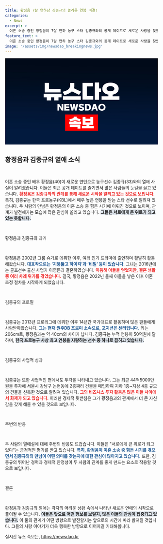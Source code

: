 ```yaml
---
title: 황정음 7살 연하남 김종규의 놀라운 연봉 비결!
categories:
  - News
excerpt: >
  이혼 소송 중인 황정음이 7살 연하 농구 스타 김종규와의 공개 데이트로 새로운 사랑을 찾았다! 이들의 인연은 힘든 시기를 함께하며 싹텄다. 황정음의 러브스토리가 궁금하다면 클릭하세요!
feature_text: >
  이혼 소송 중인 황정음이 7살 연하 농구 스타 김종규와의 공개 데이트로 새로운 사랑을 찾았다! 이들의 인연은 힘든 시기를 함께하며 싹텄다. 황정음의 러브스토리가 궁금하다면 클릭하세요!
image: '/assets/img/newsdao_breakingnews.jpg'
---
```


<p><img src="/assets/img/newsdao_breakingnews.jpg" alt="implanttips 속보" /></p>

<h2 data-ke-size="size26">황정음과 김종규의 열애 소식</h2>

<p data-ke-size="size16">&nbsp;</p>

<p>이혼 소송 중인 배우 황정음(40)이 새로운 연인으로 농구선수 김종규(33)와의 열애 사실이 알려졌습니다. 이들은 최근 공개 데이트를 즐기면서 많은 사람들의 눈길을 끌고 있습니다. <b><span style="color: #ee2323;">황정음은 김종규와의 관계를 통해 새로운 시작을 알리고 있는 것으로 보입니다.</span></b> 특히, 김종규는 한국 프로농구(KBL)에서 매우 높은 연봉을 받는 스타 선수로 알려져 있습니다. 두 사람의 만남은 황정음의 이혼 소송 중 힘든 시기에 이뤄진 것으로 보이며, 관계가 발전해가는 모습에 많은 관심이 쏠리고 있습니다. <b><span style="background-color: #21538527;">그들은 서로에게 큰 위로가 되고 있는 듯합니다.</span></b></p>

<p data-ke-size="size16">&nbsp;</p>

<p>황정음과 김종규의 과거</p>

<p data-ke-size="size16">&nbsp;</p>

<p>황정음은 2002년 그룹 슈가로 데뷔한 이후, 여러 인기 드라마에 출연하며 활발히 활동해왔습니다. <b><span style="color: #1a5490;">대표작으로는 ‘지붕뚫고 하이킥’과 ‘비밀’ 등이 있습니다.</span></b> 그녀는 2016년에는 골프선수 출신 사업가 이영돈과 결혼하였습니다. <b><span style="color: #ee2323;">이듬해 아들을 얻었지만, 결혼 생활 중 여러 차례 위기를 겪었습니다.</span></b> 결국, 황정음은 2022년 둘째 아들을 낳은 이후 이혼 조정 절차를 시작하게 되었습니다.</p>

<p data-ke-size="size16">&nbsp;</p>

<p>김종규의 프로필</p>

<p data-ke-size="size16">&nbsp;</p>

<p>김종규는 2013년 프로리그에 데뷔한 이후 14년간 국가대표로 활동하며 많은 팬들에게 사랑받아왔습니다. <b><span style="color: #1a5490;">그는 현재 원주DB 프로미 소속으로, 포지션은 센터입니다.</span></b> 키는 206cm로, 황정음과는 약 40cm의 차이가 납니다. 김종규는 누적 연봉이 50억원에 달하며, <b><span style="background-color: #21538527;">한국 프로농구 사상 최고 연봉을 자랑하는 선수 중 하나로 꼽히고 있습니다.</span></b></p>

<p data-ke-size="size16">&nbsp;</p>

<p>김종규의 사업적 성과</p>

<p data-ke-size="size16">&nbsp;</p>

<p>김종규는 또한 사업적인 면에서도 두각을 나타내고 있습니다. 그는 최근 44억5000만원을 투자해 서울시 강남구 논현동에 2층짜리 건물을 매입하여 지하 1층~지상 4층 규모의 건물을 신축한 것으로 알려져 있습니다. <b><span style="color: #ee2323;">그의 비즈니스 투자 활동은 많은 이들 사이에서 화제가 되고 있습니다.</span></b> 이러한 경제적 뒷받침은 그가 황정음과의 관계에서 더 큰 자신감을 갖게 해줄 수 있을 것으로 보입니다.</p>

<p data-ke-size="size16">&nbsp;</p>

<p>주변의 반응</p>

<p data-ke-size="size16">&nbsp;</p>

<p>두 사람의 열애설에 대해 주변의 반응도 뜨겁습니다. 이들은 "서로에게 큰 위로가 되고 있다"는 긍정적인 평가를 받고 있습니다. <b><span style="color: #1a5490;">특히, 황정음이 이혼 소송 중 힘든 시기를 겪으면서 김종규와의 만남이 어떤 의미를 갖는지에 대한 관심이 많아지고 있습니다.</span></b> 또한, 김종규의 뛰어난 경력과 경제적 안정성이 두 사람의 관계를 좋게 만드는 요소로 작용할 것으로 보입니다.</p>

<p data-ke-size="size16">&nbsp;</p>

<p>결론</p>

<p data-ke-size="size16">&nbsp;</p>

<p>황정음과 김종규의 열애는 각자의 어려운 상황 속에서 나타난 새로운 연애의 시작으로 풀이될 수 있습니다. <b><span style="background-color: #21538527;">이들은 앞으로 어떤 행보를 보일지, 많은 이들의 관심이 집중되고 있습니다.</span></b> 이 둘의 관계가 어떤 방향으로 발전할지는 앞으로의 시간에 따라 밝혀질 것입니다. 그들의 사랑 이야기가 더욱 행복한 방향으로 이어지길 기대해봅니다.</p>
실시간 뉴스 속보는, <a href="https://newsdao.kr" rel="dofollow">https://newsdao.kr</a>


